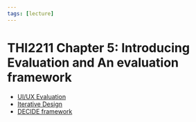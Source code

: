 ```yaml
---
tags: [lecture]
---
```


# THI2211 Chapter 5: Introducing Evaluation and An evaluation framework

- [UI/UX Evaluation](202305061338.md)
- [Iterative Design](202305061342.md)
- [DECIDE framework](202305061419.md)
